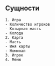 ## Сущности
```
1. Игра
- Количество игроков
- Козырная масть
- Колода
2. Карта
- Масть
- Имя карты
- Номинал
3. Игрок
4. Меню
```
